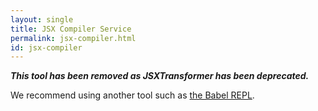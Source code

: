 ```yaml
---
layout: single
title: JSX Compiler Service
permalink: jsx-compiler.html
id: jsx-compiler
---
```


**_This tool has been removed as JSXTransformer has been deprecated._**

We recommend using another tool such as [the Babel REPL](https://babeljs.io/repl/).
